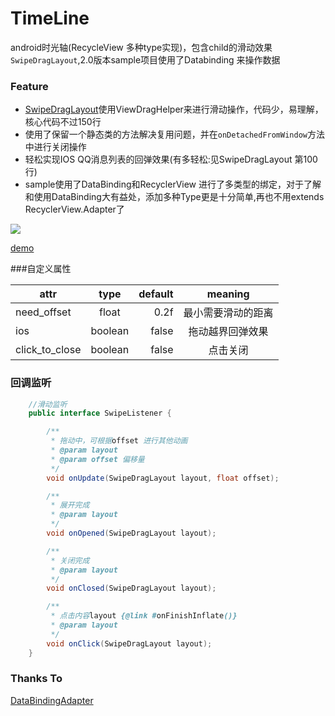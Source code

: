 # TimeLine
android时光轴(RecycleView 多种type实现)，包含child的滑动效果`SwipeDragLayout`,2.0版本sample项目使用了Databinding 来操作数据

### Feature

- [SwipeDragLayout](https://github.com/vienan/TimeLine/blob/master/swipelayout/src/main/java/com/ditclear/swipelayout/SwipeDragLayout.java)使用ViewDragHelper来进行滑动操作，代码少，易理解，核心代码不过150行
- 使用了保留一个静态类的方法解决复用问题，并在`onDetachedFromWindow`方法中进行关闭操作
- 轻松实现IOS QQ消息列表的回弹效果(有多轻松:见SwipeDragLayout 第100行)
- sample使用了DataBinding和RecyclerView 进行了多类型的绑定，对于了解和使用DataBinding大有益处，添加多种Type更是十分简单,再也不用extends RecyclerView.Adapter了


![](https://github.com/vienan/TimeLine/blob/master/screenshot/screenshot.gif)

[demo](https://github.com/vienan/TimeLine/tree/master/apk)

###自定义属性

| attr           |  type   | default |  meaning  |
| -------------- | :-----: | ------: | :-------: |
| need_offset    |  float  |    0.2f | 最小需要滑动的距离 |
| ios            | boolean |   false | 拖动越界回弹效果  |
| click_to_close | boolean |   false |   点击关闭    |

### 回调监听

```java
	//滑动监听
    public interface SwipeListener {

        /**
         * 拖动中，可根据offset 进行其他动画
         * @param layout
         * @param offset 偏移量
         */
        void onUpdate(SwipeDragLayout layout, float offset);

        /**
         * 展开完成
         * @param layout
         */
        void onOpened(SwipeDragLayout layout);

        /**
         * 关闭完成
         * @param layout
         */
        void onClosed(SwipeDragLayout layout);

        /**
         * 点击内容layout {@link #onFinishInflate()}
         * @param layout
         */
        void onClick(SwipeDragLayout layout);
    }
```

### Thanks To

[DataBindingAdapter](https://github.com/markzhai/DataBindingAdapter)

